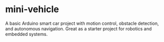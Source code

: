 # mini-vehicle
A basic Arduino smart car project with motion control, obstacle detection, and autonomous navigation. Great as a starter project for robotics and embedded systems.
